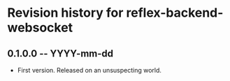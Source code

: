 # Revision history for reflex-backend-websocket

## 0.1.0.0  -- YYYY-mm-dd

* First version. Released on an unsuspecting world.
